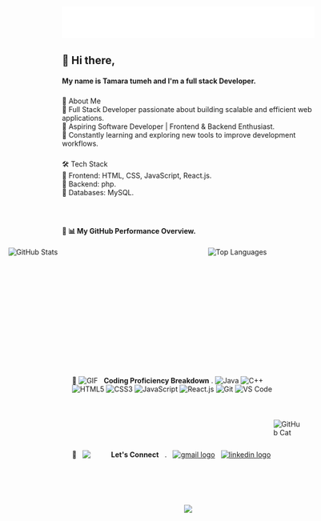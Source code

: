 
<img src="https://raw.githubusercontent.com/tamaratumeh/tamaratumeh/main/name.svg" alt="Tamara Tumeh" />
<h2 align="left">👋 Hi there,</h2>
<h4 align="left">My name is Tamara tumeh and I'm a full stack Developer.</h4>

###

<p align="left">🚀 About Me<br>🔹 Full Stack Developer passionate about building scalable and efficient web applications.<br>🔹 Aspiring Software Developer | Frontend & Backend Enthusiast.<br>🔹 Constantly learning and exploring new tools to improve development workflows.</p>

###

<p align="left">🛠️ Tech Stack<br>🔹 Frontend: HTML, CSS, JavaScript, React.js.<br>🔹 Backend: php.<br>🔹 Databases:  MySQL.</p>

###
<br>
<h4 align="left">🔹 📊 My GitHub Performance Overview.</h4>
<div align= "left" style="display: flex; justify-content: center;gap: 40px; ">
  <img src="https://github-readme-stats.vercel.app/api?username=tamaratumeh&show_icons=true&theme=dark&hide_border=true" 
       alt="GitHub Stats"
       height="200px"
       width="359px"/>
  <img src="https://github-readme-stats.vercel.app/api/top-langs/?username=tamaratumeh&layout=compact&theme=dark&hide_border=true" 
       alt="Top Languages"
       height="200px"
       width="320px"/>
</div>

###
<div align= "left"  style="display: flex; align-items: center; justify-content: center; padding: 20px;">
<div style="display: grid; flex-direction: column; gap: 30px;">
<div style="display: flex; gap: 12px;  margin-bottom: 70px;">
  
🔹 <img alt="GIF" src="https://github.com/SP-XD/SP-XD/blob/main/images/Developer.gif" width="25" /> &nbsp; **Coding Proficiency Breakdown** . 
![Java](https://img.shields.io/badge/Java-ED8B00?style=for-the-badge&logo=openjdk&logoColor=white)
![C++](https://img.shields.io/badge/C++-00599C?style=for-the-badge&logo=c%2B%2B&logoColor=white)
![HTML5](https://img.shields.io/badge/HTML5-E44D27?style=for-the-badge&logo=html5&logoColor=white)
![CSS3](https://img.shields.io/badge/CSS3-1572B6?style=for-the-badge&logo=css3)
![JavaScript](https://img.shields.io/badge/JavaScript-F7DF1C?style=for-the-badge&logo=javascript&logoColor=black)
![React.js](https://img.shields.io/badge/React.js-282C34?style=for-the-badge&logo=react)
![Git](https://img.shields.io/badge/Git-F05032?style=for-the-badge&logo=git&logoColor=white)
![VS Code](https://img.shields.io/badge/VSCode-007ACC?style=for-the-badge&logo=visual-studio-code)
    </div>
    <div style="display: flex; gap: 12px;">
🔹<img src="https://github.com/SP-XD/SP-XD/blob/main/images/message.gif?raw=true" width="25" />&nbsp;&nbsp; **Let's Connect**. <br>
      <a href="mailto:tamaratumeh5@gmail.com" target="_blank">
        <img src="https://img.shields.io/static/v1?message=Gmail&logo=gmail&label=&color=D14836&logoColor=white&labelColor=&style=for-the-badge" height="35" alt="gmail logo" />
      </a>
      <a href="https://www.linkedin.com/in/tamara-tumeh-558678350/" target="_blank">
        <img src="https://img.shields.io/static/v1?message=LinkedIn&logo=linkedin&label=&color=0077B5&logoColor=white&labelColor=&style=for-the-badge" height="35" alt="linkedin logo" />
      </a>
    </div>
  </div>
  <img src="undefined - Imgur.gif"alt="GitHub Cat" width="120">
</div>
<p align="center">
  <img src="https://capsule-render.vercel.app/api?type=waving&color=FF69B4&height=120&section=footer&width=100%"/>
</p>


